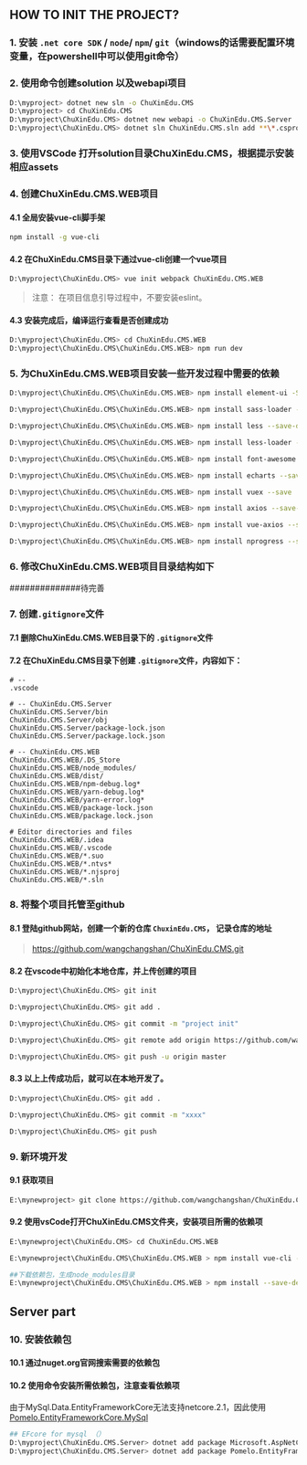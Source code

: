 ## HOW TO INIT THE PROJECT?

### 1. 安装 `.net core SDK` / `node`/ `npm`/ `git`（windows的话需要配置环境变量，在powershell中可以使用git命令）

### 2. 使用命令创建solution 以及webapi项目

```bash
D:\myproject> dotnet new sln -o ChuXinEdu.CMS
D:\myproject> cd ChuXinEdu.CMS
D:\myproject\ChuXinEdu.CMS> dotnet new webapi -o ChuXinEdu.CMS.Server
D:\myproject\ChuXinEdu.CMS> dotnet sln ChuXinEdu.CMS.sln add **\*.csproj
```

### 3. 使用VSCode 打开solution目录ChuXinEdu.CMS，根据提示安装相应assets

### 4. 创建ChuXinEdu.CMS.WEB项目
#### 4.1 全局安装vue-cli脚手架
```bash
npm install -g vue-cli
```
#### 4.2 在ChuXinEdu.CMS目录下通过vue-cli创建一个vue项目
```bash
D:\myproject\ChuXinEdu.CMS> vue init webpack ChuXinEdu.CMS.WEB
```
> 注意： 在项目信息引导过程中，不要安装eslint。

#### 4.3 安装完成后，编译运行查看是否创建成功
```bash
D:\myproject\ChuXinEdu.CMS> cd ChuXinEdu.CMS.WEB
D:\myproject\ChuXinEdu.CMS\ChuXinEdu.CMS.WEB> npm run dev
```

### 5. 为ChuXinEdu.CMS.WEB项目安装一些开发过程中需要的依赖
```bash
D:\myproject\ChuXinEdu.CMS\ChuXinEdu.CMS.WEB> npm install element-ui -S

D:\myproject\ChuXinEdu.CMS\ChuXinEdu.CMS.WEB> npm install sass-loader --save-dev

D:\myproject\ChuXinEdu.CMS\ChuXinEdu.CMS.WEB> npm install less --save-dev

D:\myproject\ChuXinEdu.CMS\ChuXinEdu.CMS.WEB> npm install less-loader --save-dev

D:\myproject\ChuXinEdu.CMS\ChuXinEdu.CMS.WEB> npm install font-awesome --save-dev

D:\myproject\ChuXinEdu.CMS\ChuXinEdu.CMS.WEB> npm install echarts --save

D:\myproject\ChuXinEdu.CMS\ChuXinEdu.CMS.WEB> npm install vuex --save

D:\myproject\ChuXinEdu.CMS\ChuXinEdu.CMS.WEB> npm install axios --save-dev

D:\myproject\ChuXinEdu.CMS\ChuXinEdu.CMS.WEB> npm install vue-axios --save

D:\myproject\ChuXinEdu.CMS\ChuXinEdu.CMS.WEB> npm install nprogress --save
```

### 6. 修改ChuXinEdu.CMS.WEB项目目录结构如下

##############待完善



### 7. 创建`.gitignore`文件

#### 7.1 删除ChuXinEdu.CMS.WEB目录下的 `.gitignore`文件
#### 7.2 在ChuXinEdu.CMS目录下创建 `.gitignore`文件，内容如下：
```gitignore
# --
.vscode

# -- ChuXinEdu.CMS.Server
ChuXinEdu.CMS.Server/bin
ChuXinEdu.CMS.Server/obj
ChuXinEdu.CMS.Server/package-lock.json
ChuXinEdu.CMS.Server/package.lock.json

# -- ChuXinEdu.CMS.WEB
ChuXinEdu.CMS.WEB/.DS_Store
ChuXinEdu.CMS.WEB/node_modules/
ChuXinEdu.CMS.WEB/dist/
ChuXinEdu.CMS.WEB/npm-debug.log*
ChuXinEdu.CMS.WEB/yarn-debug.log*
ChuXinEdu.CMS.WEB/yarn-error.log*
ChuXinEdu.CMS.WEB/package-lock.json
ChuXinEdu.CMS.WEB/package.lock.json

# Editor directories and files
ChuXinEdu.CMS.WEB/.idea
ChuXinEdu.CMS.WEB/.vscode
ChuXinEdu.CMS.WEB/*.suo
ChuXinEdu.CMS.WEB/*.ntvs*
ChuXinEdu.CMS.WEB/*.njsproj
ChuXinEdu.CMS.WEB/*.sln
```

### 8. 将整个项目托管至github
####  8.1 登陆github网站，创建一个新的仓库 `ChuxinEdu.CMS`， 记录仓库的地址
> https://github.com/wangchangshan/ChuXinEdu.CMS.git
####  8.2 在vscode中初始化本地仓库，并上传创建的项目
```bash
D:\myproject\ChuXinEdu.CMS> git init

D:\myproject\ChuXinEdu.CMS> git add .

D:\myproject\ChuXinEdu.CMS> git commit -m "project init"

D:\myproject\ChuXinEdu.CMS> git remote add origin https://github.com/wangchangshan/ChuXinEdu.CMS.git

D:\myproject\ChuXinEdu.CMS> git push -u origin master
```
####  8.3 以上上传成功后，就可以在本地开发了。
```bash
D:\myproject\ChuXinEdu.CMS> git add .

D:\myproject\ChuXinEdu.CMS> git commit -m "xxxx"

D:\myproject\ChuXinEdu.CMS> git push
```

### 9. 新环境开发

#### 9.1 获取项目
```bash
E:\mynewproject> git clone https://github.com/wangchangshan/ChuXinEdu.CMS.git
```
#### 9.2 使用vsCode打开ChuXinEdu.CMS文件夹，安装项目所需的依赖项
```bash
E:\mynewproject\ChuXinEdu.CMS> cd ChuXinEdu.CMS.WEB

E:\mynewproject\ChuXinEdu.CMS\ChuXinEdu.CMS.WEB > npm install vue-cli -g

##下载依赖包，生成node_modules目录
E:\mynewproject\ChuXinEdu.CMS\ChuXinEdu.CMS.WEB > npm install --save-dev
```
## Server part
### 10. 安装依赖包
#### 10.1 通过nuget.org官网搜索需要的依赖包
#### 10.2 使用命令安装所需依赖包，注意查看依赖项
由于MySql.Data.EntityFrameworkCore无法支持netcore.2.1，因此使用[Pomelo.EntityFrameworkCore.MySql](https://github.com/PomeloFoundation/Pomelo.EntityFrameworkCore.MySql)
```bash
## EFcore for mysql （）
D:\myproject\ChuXinEdu.CMS.Server> dotnet add package Microsoft.AspNetCore.All --version 2.1.2
D:\myproject\ChuXinEdu.CMS.Server> dotnet add package Pomelo.EntityFrameworkCore.MySql --version 2.1.1
```


